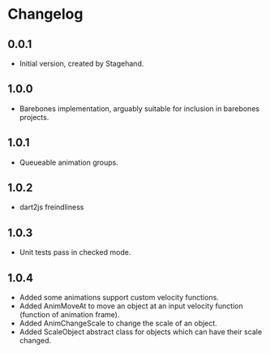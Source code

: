 # Changelog

## 0.0.1

- Initial version, created by Stagehand.

## 1.0.0

- Barebones implementation, arguably suitable for inclusion in barebones projects.

## 1.0.1

- Queueable animation groups.

## 1.0.2

- dart2js freindliness

## 1.0.3

- Unit tests pass in checked mode.

## 1.0.4

- Added some animations support custom velocity functions.
- Added AnimMoveAt to move an object at an input velocity function (function of animation frame).
- Added AnimChangeScale to change the scale of an object.
- Added ScaleObject abstract class for objects which can have their scale changed.
